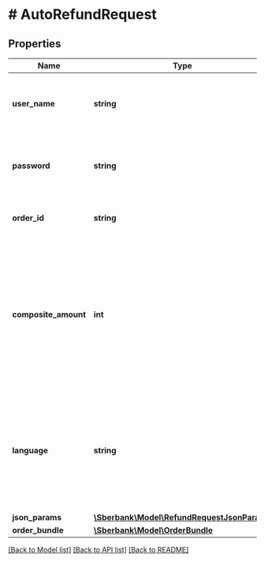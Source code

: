 # # AutoRefundRequest

## Properties

Name | Type | Description | Notes
------------ | ------------- | ------------- | -------------
**user_name** | **string** | Логин Клиента, полученный при подключении к ПШ |
**password** | **string** | Пароль Клиента, полученный при подключении к ПШ |
**order_id** | **string** | Уникальный номер заказа в Платёжном шлюзе. |
**composite_amount** | **int** | Сумма операции в минимальных единицах валюты, состоящая из суммы в деньгах и суммы бонусов. Может быть меньше или равна остатку в заказе | [optional]
**language** | **string** | Язык в кодировке ISO 639-1 (ru, en). Если не указан, будет использовано значение по умолчанию, указанное в настройках Клиента | [optional]
**json_params** | [**\Sberbank\Model\RefundRequestJsonParams**](RefundRequestJsonParams.md) |  | [optional]
**order_bundle** | [**\Sberbank\Model\OrderBundle**](OrderBundle.md) |  | [optional]

[[Back to Model list]](../../README.md#models) [[Back to API list]](../../README.md#endpoints) [[Back to README]](../../README.md)
